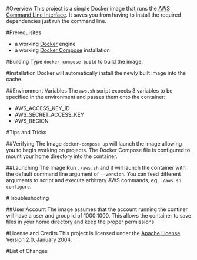 #Overview
This project is a simple Docker image that runs the [AWS Command Line Interface](https://aws.amazon.com/cli/). 
It saves you from having to install the required dependencies just run the command line.

#Prerequisites
* a working [Docker](http://docker.io) engine
* a working [Docker Compose](http://docker.io) installation

#Building
Type `docker-compose build` to build the image.

#Installation
Docker will automatically install the newly built image into the cache.

##Environment Variables
The `aws.sh` script expects 3 variables to be specified in the environment and passes them onto the container:

* AWS_ACCESS_KEY_ID
* AWS_SECRET_ACCESS_KEY
* AWS_REGION

#Tips and Tricks

##Verifying The Image
`docker-compose up` will launch the image allowing you to begin working on projects. The Docker Compose file is 
configured to mount your home directory into the container.  

##Launching The Image
Run `./aws.sh` and it will launch the container with the default command line argument of `--version`.  You can 
feed different arguments to script and execute arbitrary AWS commands, eg. `./aws.sh configure`.

#Troubleshooting

##User Account
The image assumes that the account running the continer will have a user and group id of 1000:1000.  This allows the container 
to save files in your home directory and keep the proper permissions.

#License and Credits
This project is licensed under the [Apache License Version 2.0, January 2004](http://www.apache.org/licenses/).

#List of Changes

